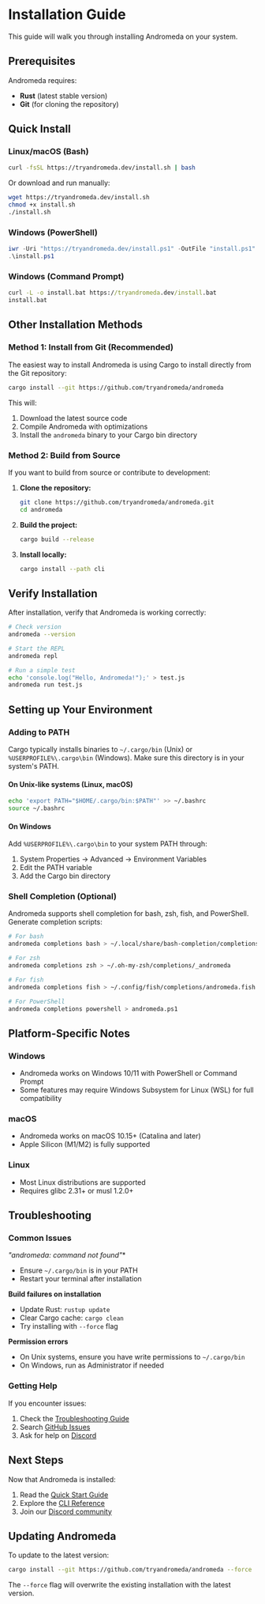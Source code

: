 # Installation Guide

This guide will walk you through installing Andromeda on your system.

## Prerequisites

Andromeda requires:

- **Rust** (latest stable version)
- **Git** (for cloning the repository)

## Quick Install

### Linux/macOS (Bash)

```bash
curl -fsSL https://tryandromeda.dev/install.sh | bash
```

Or download and run manually:

```bash
wget https://tryandromeda.dev/install.sh
chmod +x install.sh
./install.sh
```

### Windows (PowerShell)

```powershell
iwr -Uri "https://tryandromeda.dev/install.ps1" -OutFile "install.ps1"
.\install.ps1
```

### Windows (Command Prompt)

```cmd
curl -L -o install.bat https://tryandromeda.dev/install.bat
install.bat
```

## Other Installation Methods

### Method 1: Install from Git (Recommended)

The easiest way to install Andromeda is using Cargo to install directly from the
Git repository:

```bash
cargo install --git https://github.com/tryandromeda/andromeda
```

This will:

1. Download the latest source code
2. Compile Andromeda with optimizations
3. Install the `andromeda` binary to your Cargo bin directory

### Method 2: Build from Source

If you want to build from source or contribute to development:

1. **Clone the repository:**

   ```bash
   git clone https://github.com/tryandromeda/andromeda.git
   cd andromeda
   ```

2. **Build the project:**

   ```bash
   cargo build --release
   ```

3. **Install locally:**

   ```bash
   cargo install --path cli
   ```

## Verify Installation

After installation, verify that Andromeda is working correctly:

```bash
# Check version
andromeda --version

# Start the REPL
andromeda repl

# Run a simple test
echo 'console.log("Hello, Andromeda!");' > test.js
andromeda run test.js
```

## Setting up Your Environment

### Adding to PATH

Cargo typically installs binaries to `~/.cargo/bin` (Unix) or
`%USERPROFILE%\.cargo\bin` (Windows). Make sure this directory is in your
system's PATH.

#### On Unix-like systems (Linux, macOS)

```bash
echo 'export PATH="$HOME/.cargo/bin:$PATH"' >> ~/.bashrc
source ~/.bashrc
```

#### On Windows

Add `%USERPROFILE%\.cargo\bin` to your system PATH through:

1. System Properties → Advanced → Environment Variables
2. Edit the PATH variable
3. Add the Cargo bin directory

### Shell Completion (Optional)

Andromeda supports shell completion for bash, zsh, fish, and PowerShell.
Generate completion scripts:

```bash
# For bash
andromeda completions bash > ~/.local/share/bash-completion/completions/andromeda

# For zsh
andromeda completions zsh > ~/.oh-my-zsh/completions/_andromeda

# For fish
andromeda completions fish > ~/.config/fish/completions/andromeda.fish

# For PowerShell
andromeda completions powershell > andromeda.ps1
```

## Platform-Specific Notes

### Windows

- Andromeda works on Windows 10/11 with PowerShell or Command Prompt
- Some features may require Windows Subsystem for Linux (WSL) for full
  compatibility

### macOS

- Andromeda works on macOS 10.15+ (Catalina and later)
- Apple Silicon (M1/M2) is fully supported

### Linux

- Most Linux distributions are supported
- Requires glibc 2.31+ or musl 1.2.0+

## Troubleshooting

### Common Issues

_"andromeda: command not found"_*

- Ensure `~/.cargo/bin` is in your PATH
- Restart your terminal after installation

**Build failures on installation**

- Update Rust: `rustup update`
- Clear Cargo cache: `cargo clean`
- Try installing with `--force` flag

**Permission errors**

- On Unix systems, ensure you have write permissions to `~/.cargo/bin`
- On Windows, run as Administrator if needed

### Getting Help

If you encounter issues:

1. Check the [Troubleshooting Guide](troubleshooting)
2. Search [GitHub Issues](https://github.com/tryandromeda/andromeda/issues)
3. Ask for help on [Discord](https://discord.gg/tgjAnX2Ny3)

## Next Steps

Now that Andromeda is installed:

1. Read the [Quick Start Guide](quick-start)
2. Explore the [CLI Reference](cli-reference)
3. Join our [Discord community](https://discord.gg/tgjAnX2Ny3)

## Updating Andromeda

To update to the latest version:

```bash
cargo install --git https://github.com/tryandromeda/andromeda --force
```

The `--force` flag will overwrite the existing installation with the latest
version.
